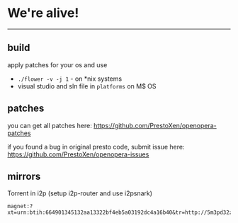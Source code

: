 # We're alive!
---

## build

apply patches for your os and use 
* `./flower -v -j 1` - on *nix systems 
* visual studio and sln file in `platforms` on M$ OS

## patches

you can get all patches here: 
https://github.com/PrestoXen/openopera-patches

if you found a bug in original presto code, submit issue here:
https://github.com/PrestoXen/openopera-issues

## mirrors

Torrent in i2p (setup i2p-router and use i2psnark)
```
magnet:?xt=urn:btih:664901345132aa13322bf4eb5a03192dc4a16b40&tr=http://5m3pd32zx43xk3uz6hvrdksj6tlg7abnjsc3j5kkd2yzctet4nmq.b32.i2p/announce
```